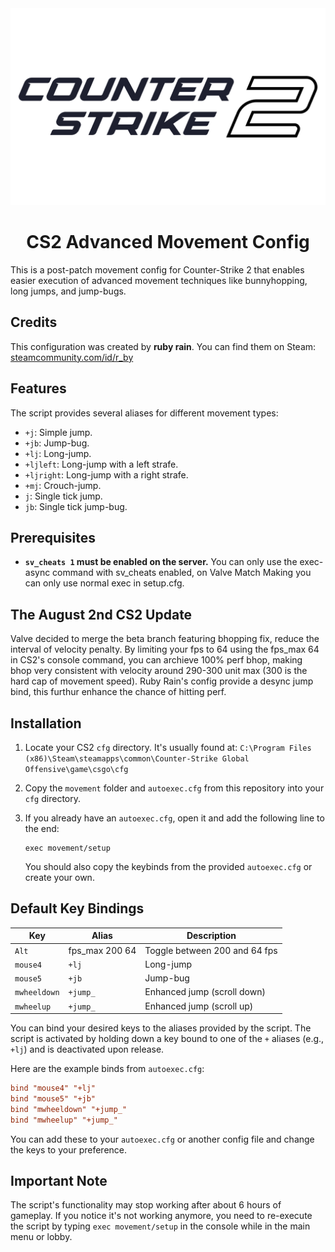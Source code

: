 <div align="center">
    <img src=".github/cs2-logo.png" alt="Counter-Strike 2 Logo">
</div>

<div align="center">
    <h1>CS2 Advanced Movement Config</h1>
</div>

This is a post-patch movement config for Counter-Strike 2 that enables easier execution of advanced movement techniques like bunnyhopping, long jumps, and jump-bugs.

## Credits

This configuration was created by **ruby rain**. You can find them on Steam: [steamcommunity.com/id/r_by](https://steamcommunity.com/id/r_by)

## Features

The script provides several aliases for different movement types:

*   `+j`: Simple jump.
*   `+jb`: Jump-bug.
*   `+lj`: Long-jump.
*   `+ljleft`: Long-jump with a left strafe.
*   `+ljright`: Long-jump with a right strafe.
*   `+mj`: Crouch-jump.
*   `j`: Single tick jump.
*   `jb`: Single tick jump-bug.

## Prerequisites

*   **`sv_cheats 1` must be enabled on the server.** You can only use the exec-async command with sv_cheats enabled, on Valve Match Making you can only use normal exec in setup.cfg.

## The August 2nd CS2 Update

Valve decided to merge the beta branch featuring bhopping fix, reduce the interval of velocity penalty. By limiting your fps to 64 using the fps_max 64 in CS2's console command, you can archieve 100% perf bhop, making bhop very consistent with velocity around 290-300 unit max (300 is the hard cap of movement speed). Ruby Rain's config provide a desync jump bind, this furthur enhance the chance of hitting perf.

## Installation

1.  Locate your CS2 `cfg` directory. It's usually found at:
    `C:\Program Files (x86)\Steam\steamapps\common\Counter-Strike Global Offensive\game\csgo\cfg`

2.  Copy the `movement` folder and `autoexec.cfg` from this repository into your `cfg` directory.

3.  If you already have an `autoexec.cfg`, open it and add the following line to the end:
    ```
    exec movement/setup
    ```
    You should also copy the keybinds from the provided `autoexec.cfg` or create your own.

## Default Key Bindings

| Key | Alias | Description |
|-----|-------|-------------|
| `Alt` | fps_max 200 64 | Toggle between 200 and 64 fps | 
| `mouse4` | `+lj` | Long-jump |
| `mouse5` | `+jb` | Jump-bug |
| `mwheeldown` | `+jump_` | Enhanced jump (scroll down) |
| `mwheelup` | `+jump_` | Enhanced jump (scroll up) |

You can bind your desired keys to the aliases provided by the script. The script is activated by holding down a key bound to one of the `+` aliases (e.g., `+lj`) and is deactivated upon release.

Here are the example binds from `autoexec.cfg`:

```cfg
bind "mouse4" "+lj"
bind "mouse5" "+jb"
bind "mwheeldown" "+jump_"
bind "mwheelup" "+jump_"
```

You can add these to your `autoexec.cfg` or another config file and change the keys to your preference.

## Important Note

The script's functionality may stop working after about 6 hours of gameplay. If you notice it's not working anymore, you need to re-execute the script by typing `exec movement/setup` in the console while in the main menu or lobby.
